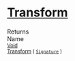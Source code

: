 # [Transform](./Resize-100663716.md)


Returns<img width=500/>Name
<br>
<sub>[Void](https://docs.microsoft.com/en-us/dotnet/api/System.Void)</sub><img width=500/><sub>[Transform](./Resize-100663716.md) ( [`Signature`](./../../Signature.md) )</sub><br>


